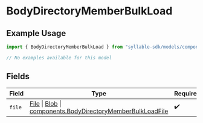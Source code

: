 # BodyDirectoryMemberBulkLoad

## Example Usage

```typescript
import { BodyDirectoryMemberBulkLoad } from "syllable-sdk/models/components";

// No examples available for this model
```

## Fields

| Field                                                                                                                                                                                                                                    | Type                                                                                                                                                                                                                                     | Required                                                                                                                                                                                                                                 | Description                                                                                                                                                                                                                              |
| ---------------------------------------------------------------------------------------------------------------------------------------------------------------------------------------------------------------------------------------- | ---------------------------------------------------------------------------------------------------------------------------------------------------------------------------------------------------------------------------------------- | ---------------------------------------------------------------------------------------------------------------------------------------------------------------------------------------------------------------------------------------- | ---------------------------------------------------------------------------------------------------------------------------------------------------------------------------------------------------------------------------------------- |
| `file`                                                                                                                                                                                                                                   | [File](https://developer.mozilla.org/en-US/docs/Web/API/File) \| [Blob](https://developer.mozilla.org/en-US/docs/Web/API/Blob) \| [components.BodyDirectoryMemberBulkLoadFile](../../models/components/bodydirectorymemberbulkloadfile.md) | :heavy_check_mark:                                                                                                                                                                                                                       | N/A                                                                                                                                                                                                                                      |